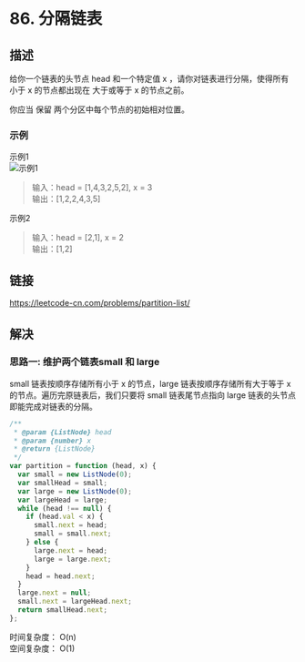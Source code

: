 # 86. 分隔链表
## 描述
给你一个链表的头节点 head 和一个特定值 x ，请你对链表进行分隔，使得所有 小于 x 的节点都出现在 大于或等于 x 的节点之前。   

你应当 保留 两个分区中每个节点的初始相对位置。     

### 示例
示例1   
![示例1](https://assets.leetcode.com/uploads/2021/01/04/partition.jpg)
> 输入：head = [1,4,3,2,5,2], x = 3      
> 输出：[1,2,2,4,3,5]        

示例2   
> 输入：head = [2,1], x = 2            
> 输出：[1,2]         


## 链接
https://leetcode-cn.com/problems/partition-list/         

## 解决
### 思路一: 维护两个链表small 和 large 
small 链表按顺序存储所有小于 x 的节点，large 链表按顺序存储所有大于等于 x 的节点。遍历完原链表后，我们只要将 small 链表尾节点指向 large 链表的头节点即能完成对链表的分隔。   

```javascript
/**
 * @param {ListNode} head
 * @param {number} x
 * @return {ListNode}
 */
var partition = function (head, x) {
  var small = new ListNode(0);
  var smallHead = small;
  var large = new ListNode(0);
  var largeHead = large;
  while (head !== null) {
    if (head.val < x) {
      small.next = head;
      small = small.next;
    } else {
      large.next = head;
      large = large.next;
    }
    head = head.next;
  }
  large.next = null;
  small.next = largeHead.next;
  return smallHead.next;
};
```
时间复杂度： O(n)  
空间复杂度： O(1)   